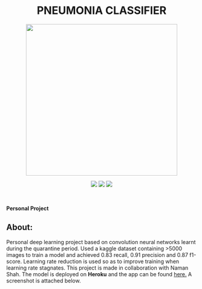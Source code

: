 <h1 align ='center'> PNEUMONIA CLASSIFIER </h1>

<div align = 'center'>

<img src = 'https://img.freepik.com/free-vector/lungs_115990-362.jpg?size=626&ext=jpg' width = 400px/>

<br>

[![](https://img.shields.io/badge/Made_with-Flask-red?style=for-the-badge&logo=flask)](https://flask.palletsprojects.com/en/1.1.x/)
[![](https://img.shields.io/badge/Made_with-Python3-red?style=for-the-badge&logo=python)](https://www.python.org/ "Python3")
[![](https://img.shields.io/badge/Deployed_on-Heroku-red?style=for-the-badge&logo=heroku)](https://www.heroku.com/  "Heroku")

<br>

</div>

<b>Personal Project </b>

<h2>About:</h2>
Personal deep learning project based on convolution neural networks learnt during the quarantine period. Used a kaggle dataset containing >5000 images to train a model and achieved 0.83 recall, 0.91 precision and 0.87 f1-score. Learning rate reduction is used so as to improve training when learning rate stagnates. This project is made in collaboration with Naman Shah. The model is deployed on <strong>Heroku</strong> and the app can be found <a href="https://pnclassify.herokuapp.com/">here.</a>
A screenshot is attached below.
